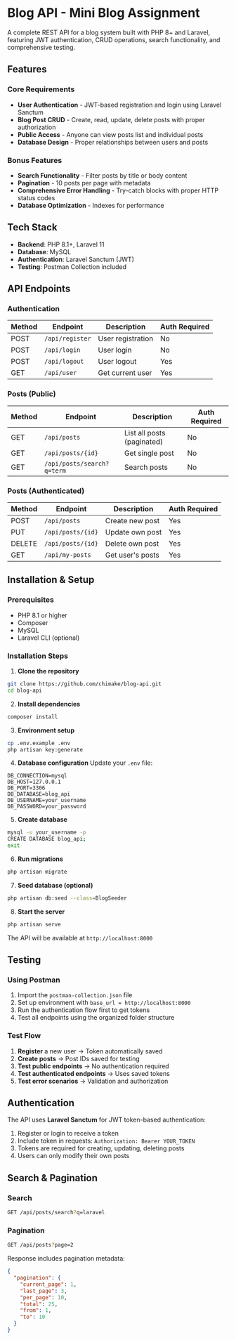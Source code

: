 # Blog API - Mini Blog Assignment

A complete REST API for a blog system built with PHP 8+ and Laravel, featuring JWT authentication, CRUD operations, search functionality, and comprehensive testing.

## Features

### Core Requirements
-  **User Authentication** - JWT-based registration and login using Laravel Sanctum
-  **Blog Post CRUD** - Create, read, update, delete posts with proper authorization
-  **Public Access** - Anyone can view posts list and individual posts
-  **Database Design** - Proper relationships between users and posts

### Bonus Features
-  **Search Functionality** - Filter posts by title or body content
-  **Pagination** - 10 posts per page with metadata
-  **Comprehensive Error Handling** - Try-catch blocks with proper HTTP status codes
-  **Database Optimization** - Indexes for performance

## Tech Stack

- **Backend**: PHP 8.1+, Laravel 11
- **Database**: MySQL
- **Authentication**: Laravel Sanctum (JWT)
- **Testing**: Postman Collection included

## API Endpoints

### Authentication
| Method | Endpoint | Description | Auth Required |
|--------|----------|-------------|---------------|
| POST | `/api/register` | User registration | No |
| POST | `/api/login` | User login | No |
| POST | `/api/logout` | User logout | Yes |
| GET | `/api/user` | Get current user | Yes |

### Posts (Public)
| Method | Endpoint | Description | Auth Required |
|--------|----------|-------------|---------------|
| GET | `/api/posts` | List all posts (paginated) | No |
| GET | `/api/posts/{id}` | Get single post | No |
| GET | `/api/posts/search?q=term` | Search posts | No |

### Posts (Authenticated)
| Method | Endpoint | Description | Auth Required |
|--------|----------|-------------|---------------|
| POST | `/api/posts` | Create new post | Yes |
| PUT | `/api/posts/{id}` | Update own post | Yes |
| DELETE | `/api/posts/{id}` | Delete own post | Yes |
| GET | `/api/my-posts` | Get user's posts | Yes |

##  Installation & Setup

### Prerequisites
- PHP 8.1 or higher
- Composer
- MySQL
- Laravel CLI (optional)

### Installation Steps

1. **Clone the repository**
```bash
git clone https://github.com/chimake/blog-api.git
cd blog-api
```

2. **Install dependencies**
```bash
composer install
```

3. **Environment setup**
```bash
cp .env.example .env
php artisan key:generate
```

4. **Database configuration**
Update your `.env` file:
```env
DB_CONNECTION=mysql
DB_HOST=127.0.0.1
DB_PORT=3306
DB_DATABASE=blog_api
DB_USERNAME=your_username
DB_PASSWORD=your_password
```

5. **Create database**
```bash
mysql -u your_username -p
CREATE DATABASE blog_api;
exit
```

6. **Run migrations**
```bash
php artisan migrate
```

7. **Seed database (optional)**
```bash
php artisan db:seed --class=BlogSeeder
```

8. **Start the server**
```bash
php artisan serve
```

The API will be available at `http://localhost:8000`


## Testing

### Using Postman
1. Import the `postman-collection.json` file
2. Set up environment with `base_url = http://localhost:8000`
3. Run the authentication flow first to get tokens
4. Test all endpoints using the organized folder structure

### Test Flow
1. **Register** a new user → Token automatically saved
2. **Create posts** → Post IDs saved for testing
3. **Test public endpoints** → No authentication required
4. **Test authenticated endpoints** → Uses saved tokens
5. **Test error scenarios** → Validation and authorization


## Authentication

The API uses **Laravel Sanctum** for JWT token-based authentication:

1. Register or login to receive a token
2. Include token in requests: `Authorization: Bearer YOUR_TOKEN`
3. Tokens are required for creating, updating, deleting posts
4. Users can only modify their own posts

## Search & Pagination

### Search
```bash
GET /api/posts/search?q=laravel
```

### Pagination
```bash
GET /api/posts?page=2
```

Response includes pagination metadata:
```json
{
  "pagination": {
    "current_page": 1,
    "last_page": 3,
    "per_page": 10,
    "total": 25,
    "from": 1,
    "to": 10
  }
}
```

